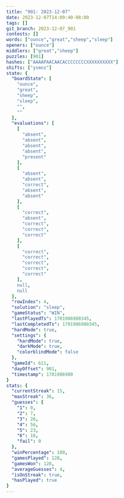 ```yaml
---
title: "901: 2023-12-07"
date: 2023-12-07T14:09:40-08:00
tags: []
git_branch: 2023-12-07_901
contests: []
words: ["ounce","great","sheep","sleep"]
openers: ["ounce"]
middlers: ["great","sheep"]
puzzles: [901]
hashes: ["AAAAPAACAACACCCCCCCCXXXXXXXXXX"]
shifts: ["ysmnz"]
state: {
  "boardState": [
    "ounce",
    "great",
    "sheep",
    "sleep",
    "",
    ""
  ],
  "evaluations": [
    [
      "absent",
      "absent",
      "absent",
      "absent",
      "present"
    ],
    [
      "absent",
      "absent",
      "correct",
      "absent",
      "absent"
    ],
    [
      "correct",
      "absent",
      "correct",
      "correct",
      "correct"
    ],
    [
      "correct",
      "correct",
      "correct",
      "correct",
      "correct"
    ],
    null,
    null
  ],
  "rowIndex": 4,
  "solution": "sleep",
  "gameStatus": "WIN",
  "lastPlayedTs": 1701986980345,
  "lastCompletedTs": 1701986980345,
  "hardMode": true,
  "settings": {
    "hardMode": true,
    "darkMode": true,
    "colorblindMode": false
  },
  "gameId": 611,
  "dayOffset": 901,
  "timestamp": 1701986980
}
stats: {
  "currentStreak": 15,
  "maxStreak": 36,
  "guesses": {
    "1": 0,
    "2": 7,
    "3": 26,
    "4": 56,
    "5": 23,
    "6": 16,
    "fail": 0
  },
  "winPercentage": 100,
  "gamesPlayed": 128,
  "gamesWon": 128,
  "averageGuesses": 4,
  "isOnStreak": true,
  "hasPlayed": true
}
---
```

<!-- more -->
